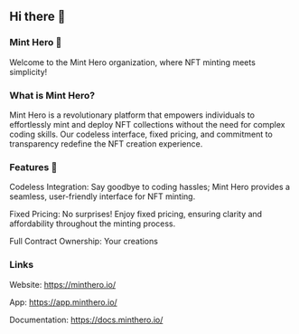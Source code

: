 ## Hi there 👋

### Mint Hero 🚀
Welcome to the Mint Hero organization, where NFT minting meets simplicity!

### What is Mint Hero?

Mint Hero is a revolutionary platform that empowers individuals to effortlessly mint and deploy NFT collections without the need for complex coding skills. Our codeless interface, fixed pricing, and commitment to transparency redefine the NFT creation experience.

### Features 🌟

Codeless Integration: Say goodbye to coding hassles; Mint Hero provides a seamless, user-friendly interface for NFT minting.

Fixed Pricing: No surprises! Enjoy fixed pricing, ensuring clarity and affordability throughout the minting process.

Full Contract Ownership: Your creations

### Links

Website: https://minthero.io/

App: https://app.minthero.io/

Documentation: https://docs.minthero.io/
